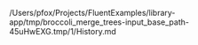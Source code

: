 /Users/pfox/Projects/FluentExamples/library-app/tmp/broccoli_merge_trees-input_base_path-45uHwEXG.tmp/1/History.md